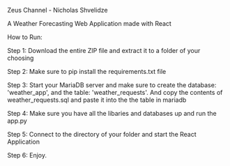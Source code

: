 Zeus Channel - Nicholas Shvelidze

A Weather Forecasting Web Application made with React

How to Run:

Step 1: Download the entire ZIP file and extract it to a folder of your choosing

Step 2: Make sure to pip install the requirements.txt file

Step 3: Start your MariaDB server and make sure to create the database: 'weather_app', and the table: 'weather_requests'. And copy the contents of weather_requests.sql and paste it into the the table in mariadb

Step 4: Make sure you have all the libaries and databases up and run the app.py

Step 5: Connect to the directory of your folder and start the React Application 

Step 6: Enjoy.